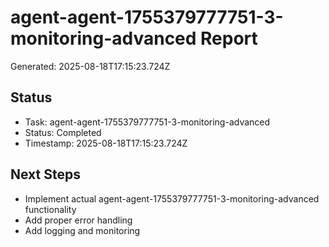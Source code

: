 # agent-agent-1755379777751-3-monitoring-advanced Report

Generated: 2025-08-18T17:15:23.724Z

## Status
- Task: agent-agent-1755379777751-3-monitoring-advanced
- Status: Completed
- Timestamp: 2025-08-18T17:15:23.724Z

## Next Steps
- Implement actual agent-agent-1755379777751-3-monitoring-advanced functionality
- Add proper error handling
- Add logging and monitoring
